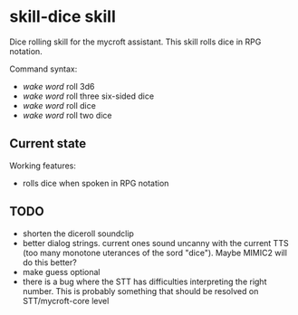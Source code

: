 # skill-dice skill

Dice rolling skill for the mycroft assistant.
This skill rolls dice in RPG notation.

Command syntax:
 - _wake word_ roll 3d6
 - _wake word_ roll three six-sided dice
 - _wake word_ roll dice
 - _wake word_ roll two dice
## Current state

Working features:
 - rolls dice when spoken in RPG notation

## TODO

- shorten the diceroll soundclip
- better dialog strings. current ones sound uncanny with the current TTS (too many monotone uterances of the sord "dice"). Maybe MIMIC2 will do this better?
- make guess optional
- there is a bug where the STT has difficulties interpreting the right number. This is probably something that should be resolved on STT/mycroft-core level

